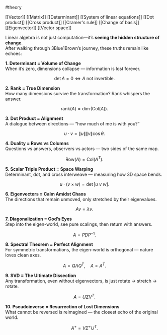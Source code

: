 #theory 

[[Vector]]
[[Matrix]]
[[Determinant]]
[[System of linear equations]]
[[Dot product]]
[[Cross product]]
[[Cramer's rule]]
[[Change of basis]]
[[Eigenvector]]
[[Vector space]]

Linear algebra is not just computation—it’s **seeing the hidden structure of change**.  
After walking through 3Blue1Brown’s journey, these truths remain like echoes:


**1. Determinant = Volume of Change**  
When it’s zero, dimensions collapse — information is lost forever.  

$$
\det A = 0 \Leftrightarrow A \text{ not invertible.}
$$

**2. Rank = True Dimension**  
How many dimensions survive the transformation? Rank whispers the answer.  

$$
\mathrm{rank}(A) = \dim(\mathrm{Col}(A)).
$$

**3. Dot Product = Alignment**  
A dialogue between directions — “how much of me is with you?”  

$$
u \cdot v = \|u\|\|v\|\cos \theta.
$$

**4. Duality = Rows vs Columns**  
Questions vs answers, observers vs actors — two sides of the same map.  

$$
\mathrm{Row}(A) = \mathrm{Col}(A^{T}).
$$

**5. Scalar Triple Product = Space Warping**  
Determinant, dot, and cross interweave — measuring how 3D space bends.  

$$
u \cdot (v \times w) = \det [u \ v \ w].
$$

**6. Eigenvectors = Calm Amidst Chaos**  
The directions that remain unmoved, only stretched by their eigenvalues.  

$$
A v = \lambda v.
$$

**7. Diagonalization = God’s Eyes**  
Step into the eigen-world, see pure scalings, then return with answers.  

$$
A = P D P^{-1}.
$$

**8. Spectral Theorem = Perfect Alignment**  
For symmetric transformations, the eigen-world is orthogonal — nature loves clean axes.  

$$
A = Q \Lambda Q^{T}, \quad A = A^{T}.
$$

**9. SVD = The Ultimate Dissection**  
Any transformation, even without eigenvectors, is just rotate → stretch → rotate.  

$$
A = U \Sigma V^{T}.
$$

**10. Pseudoinverse = Resurrection of Lost Dimensions**  
What cannot be reversed is reimagined — the closest echo of the original world.  

$$
A^{+} = V \Sigma^{+} U^{T}.
$$
